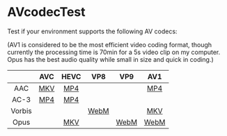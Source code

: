 # AVcodecTest
Test if your environment supports the following AV codecs:

(AV1 is considered to be the most efficient video coding format, though currently the processing time is 70min for a 5s video clip on my computer. Opus has the best audio quality while small in size and quick in coding.)

|        | AVC  | HEVC | VP8  | VP9  | AV1  | 
| :--:   | :--: | :--: | :--: | :--: | :--: | 
| AAC    | [MKV](https://iamCristYe.GitHub.io/AVcodecTest/AVC.AAC.MKV) | [MP4](https://iamCristYe.GitHub.io/AVcodecTest/HEVC.AAC.MP4) |||[MP4](https://iamCristYe.GitHub.io/AVcodecTest/AV1.AAC.MP4)|
| AC-3   | [MP4](https://iamCristYe.GitHub.io/AVcodecTest/AVC.AC-3.MP4) | [MP4](https://iamCristYe.GitHub.io/AVcodecTest/HEVC.AC-3.MP4) |||| 
| Vorbis | ||[WebM](https://iamCristYe.GitHub.io/AVcodecTest/VP8.Vorbis.WebM)||[MKV](https://iamCristYe.GitHub.io/AVcodecTest/AV1.Vorbis.MKV)|
| Opus   | |[MKV](https://iamCristYe.GitHub.io/AVcodecTest/HEVC.Opus.MKV)||[WebM](https://iamCristYe.GitHub.io/AVcodecTest/VP9.Opus.WebM)|[WebM](https://iamCristYe.GitHub.io/AVcodecTest/AV1.Opus.WebM)   